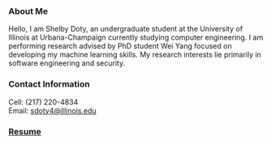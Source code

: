 ### About Me
  Hello, I am Shelby Doty, an undergraduate student at the University of Illinois at Urbana-Champaign currently studying computer engineering. I am performing research advised by PhD student Wei Yang focused on developing my machine learning skills. My research interests lie primarily in software engineering and security.

### Contact Information
  Cell: (217) 220-4834  
  Email: sdoty4@illinois.edu

### [Resume](Other_Pages/Resume.md) 
